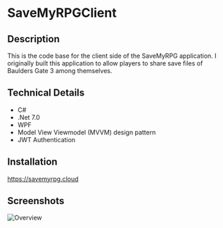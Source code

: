 # SaveMyRPGClient

## Description 

This is the code base for the client side of the SaveMyRPG application. 
I originally built this application to allow players to share save files of Baulders Gate 3 among themselves.

## Technical Details

* C#
* .Net 7.0
* WPF						
* Model View Viewmodel (MVVM) design pattern
* JWT Authentication

## Installation
https://savemyrpg.cloud

## Screenshots

![Overview](https://github.com/bshafer93/SaveMyRPGClient/assets/6563924/7cb2d175-b989-4d9c-b5f8-109423365d94)
